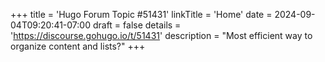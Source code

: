+++
title = 'Hugo Forum Topic #51431'
linkTitle = 'Home'
date = 2024-09-04T09:20:41-07:00
draft = false
details = 'https://discourse.gohugo.io/t/51431'
description = "Most efficient way to organize content and lists?"
+++
